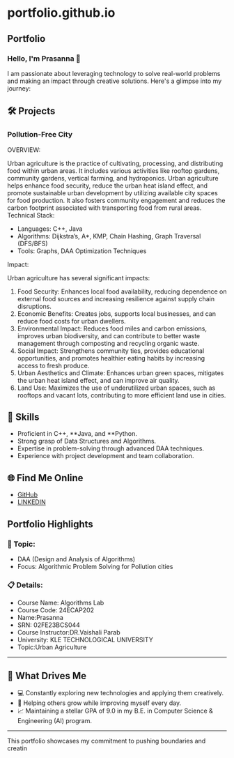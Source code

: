 
# portfolio.github.io
## Portfolio

### Hello, I'm Prasanna 👋

I am passionate about leveraging technology to solve real-world problems and making an impact through creative solutions. 
Here's a glimpse into my journey:  


## 🛠 Projects

### Pollution-Free City  

OVERVIEW:  

Urban agriculture is the practice of cultivating, processing, and distributing food within urban areas. It includes various activities like rooftop gardens, community gardens, vertical farming, and hydroponics. Urban agriculture helps enhance food security, reduce the urban heat island effect, and promote sustainable urban development by utilizing available city spaces for food production. It also fosters community engagement and reduces the carbon footprint associated with transporting food from rural areas.
Technical Stack:  

- Languages: C++, Java  
- Algorithms: Dijkstra’s, A*, KMP, Chain Hashing, Graph Traversal (DFS/BFS)
- Tools: Graphs, DAA Optimization Techniques  

Impact:  

Urban agriculture has several significant impacts:

1. Food Security: Enhances local food availability, reducing dependence on external food sources and increasing resilience against supply chain disruptions.
2. Economic Benefits: Creates jobs, supports local businesses, and can reduce food costs for urban dwellers.
3. Environmental Impact: Reduces food miles and carbon emissions, improves urban biodiversity, and can contribute to better waste management through composting and recycling organic waste.
4. Social Impact: Strengthens community ties, provides educational opportunities, and promotes healthier eating habits by increasing access to fresh produce.
5. Urban Aesthetics and Climate: Enhances urban green spaces, mitigates the urban heat island effect, and can improve air quality.
6. Land Use: Maximizes the use of underutilized urban spaces, such as rooftops and vacant lots, contributing to more efficient land use in cities.
## 🚀 Skills  

- Proficient in C++, **Java, and **Python.  
- Strong grasp of Data Structures and Algorithms.  
- Expertise in problem-solving through advanced DAA techniques.  
- Experience with project development and team collaboration.  


## 🌐 Find Me Online

- [GitHub](https://github.com/Prasanna0530/URBAN-AGRICULTURE)
- [LINKEDIN](https://www.linkedin.com/in/prasanna-kadrolli-b475862a9?utm_source=share&utm_campaign=share_via&utm_content=profile&utm_medium=android_app)


## Portfolio Highlights

### 🎯 Topic: 

- DAA (Design and Analysis of Algorithms)  
- Focus: Algorithmic Problem Solving for Pollution cities  

### 📋 Details:

- Course Name: Algorithms Lab 
- Course Code: 24ECAP202  
- Name:Prasanna
- SRN: 02FE23BCS044  
- Course Instructor:DR.Vaishali Parab
- University: KLE TECHNOLOGICAL UNIVERSITY
- Topic:Urban Agriculture

---

## 🎨 What Drives Me  
- 💻 Constantly exploring new technologies and applying them creatively.  
- 🤝 Helping others grow while improving myself every day.  
- 📈 Maintaining a stellar GPA of 9.0 in my B.E. in Computer Science & Engineering (AI) program.  

---

This portfolio showcases my commitment to pushing boundaries and creatin
